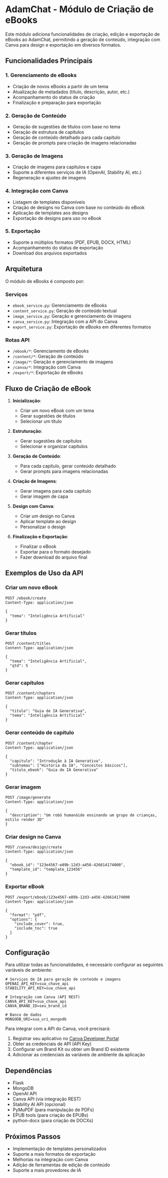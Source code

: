 # AdamChat - Módulo de Criação de eBooks

Este módulo adiciona funcionalidades de criação, edição e exportação de eBooks ao AdamChat, permitindo a geração de conteúdo, integração com Canva para design e exportação em diversos formatos.

## Funcionalidades Principais

### 1. Gerenciamento de eBooks
- Criação de novos eBooks a partir de um tema
- Atualização de metadados (título, descrição, autor, etc.)
- Acompanhamento do status de criação
- Finalização e preparação para exportação

### 2. Geração de Conteúdo
- Geração de sugestões de títulos com base no tema
- Geração de estrutura de capítulos
- Geração de conteúdo detalhado para cada capítulo
- Geração de prompts para criação de imagens relacionadas

### 3. Geração de Imagens
- Criação de imagens para capítulos e capa
- Suporte a diferentes serviços de IA (OpenAI, Stability AI, etc.)
- Regeneração e ajustes de imagens

### 4. Integração com Canva
- Listagem de templates disponíveis
- Criação de designs no Canva com base no conteúdo do eBook
- Aplicação de templates aos designs
- Exportação de designs para uso no eBook

### 5. Exportação
- Suporte a múltiplos formatos (PDF, EPUB, DOCX, HTML)
- Acompanhamento do status de exportação
- Download dos arquivos exportados

## Arquitetura

O módulo de eBooks é composto por:

### Serviços
- `ebook_service.py`: Gerenciamento de eBooks
- `content_service.py`: Geração de conteúdo textual
- `image_service.py`: Geração e gerenciamento de imagens
- `canva_service.py`: Integração com a API do Canva
- `export_service.py`: Exportação de eBooks em diferentes formatos

### Rotas API
- `/ebook/*`: Gerenciamento de eBooks
- `/content/*`: Geração de conteúdo
- `/image/*`: Geração e gerenciamento de imagens
- `/canva/*`: Integração com Canva
- `/export/*`: Exportação de eBooks

## Fluxo de Criação de eBook

1. **Inicialização**:
   - Criar um novo eBook com um tema
   - Gerar sugestões de títulos
   - Selecionar um título

2. **Estruturação**:
   - Gerar sugestões de capítulos
   - Selecionar e organizar capítulos

3. **Geração de Conteúdo**:
   - Para cada capítulo, gerar conteúdo detalhado
   - Gerar prompts para imagens relacionadas

4. **Criação de Imagens**:
   - Gerar imagens para cada capítulo
   - Gerar imagem de capa

5. **Design com Canva**:
   - Criar um design no Canva
   - Aplicar template ao design
   - Personalizar o design

6. **Finalização e Exportação**:
   - Finalizar o eBook
   - Exportar para o formato desejado
   - Fazer download do arquivo final

## Exemplos de Uso da API

### Criar um novo eBook
```http
POST /ebook/create
Content-Type: application/json

{
  "tema": "Inteligência Artificial"
}
```

### Gerar títulos
```http
POST /content/titles
Content-Type: application/json

{
  "tema": "Inteligência Artificial",
  "qtd": 5
}
```

### Gerar capítulos
```http
POST /content/chapters
Content-Type: application/json

{
  "titulo": "Guia de IA Generativa",
  "tema": "Inteligência Artificial"
}
```

### Gerar conteúdo de capítulo
```http
POST /content/chapter
Content-Type: application/json

{
  "capitulo": "Introdução à IA Generativa",
  "subtemas": ["História da IA", "Conceitos básicos"],
  "titulo_ebook": "Guia de IA Generativa"
}
```

### Gerar imagem
```http
POST /image/generate
Content-Type: application/json

{
  "description": "Um robô humanóide ensinando um grupo de crianças, estilo render 3D"
}
```

### Criar design no Canva
```http
POST /canva/design/create
Content-Type: application/json

{
  "ebook_id": "123e4567-e89b-12d3-a456-426614174000",
  "template_id": "template_123456"
}
```

### Exportar eBook
```http
POST /export/ebook/123e4567-e89b-12d3-a456-426614174000
Content-Type: application/json

{
  "format": "pdf",
  "options": {
    "include_cover": true,
    "include_toc": true
  }
}
```

## Configuração

Para utilizar todas as funcionalidades, é necessário configurar as seguintes variáveis de ambiente:

```
# Serviços de IA para geração de conteúdo e imagens
OPENAI_API_KEY=sua_chave_api
STABILITY_API_KEY=sua_chave_api

# Integração com Canva (API REST)
CANVA_API_KEY=sua_chave_api
CANVA_BRAND_ID=seu_brand_id

# Banco de dados
MONGODB_URI=sua_uri_mongodb
```

Para integrar com a API do Canva, você precisará:
1. Registrar seu aplicativo no [Canva Developer Portal](https://www.canva.com/developers/)
2. Obter as credenciais de API (API Key)
3. Configurar um Brand Kit ou obter um Brand ID existente
4. Adicionar as credenciais às variáveis de ambiente da aplicação

## Dependências

- Flask
- MongoDB
- OpenAI API
- Canva API (via integração REST)
- Stability AI API (opcional)
- PyMuPDF (para manipulação de PDFs)
- EPUB tools (para criação de EPUBs)
- python-docx (para criação de DOCXs)

## Próximos Passos

- Implementação de templates personalizados
- Suporte a mais formatos de exportação
- Melhorias na integração com Canva
- Adição de ferramentas de edição de conteúdo
- Suporte a mais provedores de IA 